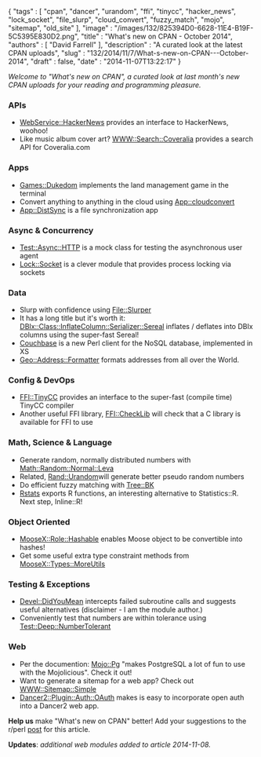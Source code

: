 {
   "tags" : [
      "cpan",
      "dancer",
      "urandom",
      "ffi",
      "tinycc",
      "hacker_news",
      "lock_socket",
      "file_slurp",
      "cloud_convert",
      "fuzzy_match",
      "mojo",
      "sitemap",
      "old_site"
   ],
   "image" : "/images/132/825394D0-6628-11E4-B19F-5C5395E830D2.png",
   "title" : "What's new on CPAN - October 2014",
   "authors" : [
      "David Farrell"
   ],
   "description" : "A curated look at the latest CPAN uploads",
   "slug" : "132/2014/11/7/What-s-new-on-CPAN---October-2014",
   "draft" : false,
   "date" : "2014-11-07T13:22:17"
}

*Welcome to "What's new on CPAN", a curated look at last month's new CPAN uploads for your reading and programming pleasure.*

### APIs

-   [WebService::HackerNews](https://metacpan.org/pod/WebService::HackerNews) provides an interface to HackerNews, woohoo!
-   Like music album cover art? [WWW::Search::Coveralia](https://metacpan.org/pod/WWW::Search::Coveralia) provides a search API for Coveralia.com

### Apps

-   [Games::Dukedom](https://metacpan.org/pod/Games::Dukedom) implements the land management game in the terminal
-   Convert anything to anything in the cloud using [App::cloudconvert](https://metacpan.org/pod/App::cloudconvert)
-   [App::DistSync](https://metacpan.org/pod/App::DistSync) is a file synchronization app

### Async & Concurrency

-   [Test::Async::HTTP](https://metacpan.org/pod/Test::Async::HTTP) is a mock class for testing the asynchronous user agent
-   [Lock::Socket](https://metacpan.org/pod/Lock::Socket) is a clever module that provides process locking via sockets

### Data

-   Slurp with confidence using [File::Slurper](https://metacpan.org/pod/File::Slurper)
-   It has a long title but it's worth it: [DBIx::Class::InflateColumn::Serializer::Sereal](https://metacpan.org/pod/DBIx::Class::InflateColumn::Serializer::Sereal) inflates / deflates into DBIx columns using the super-fast Sereal!
-   [Couchbase](https://metacpan.org/pod/Couchbase::README) is a new Perl client for the NoSQL database, implemented in XS
-   [Geo::Address::Formatter](https://metacpan.org/pod/Geo::Address::Formatter) formats addresses from all over the World.

### Config & DevOps

-   [FFI::TinyCC](https://metacpan.org/pod/FFI::TinyCC) provides an interface to the super-fast (compile time) TinyCC compiler
-   Another useful FFI library, [FFI::CheckLib](https://metacpan.org/pod/FFI::CheckLib) will check that a C library is available for FFI to use

### Math, Science & Language

-   Generate random, normally distributed numbers with [Math::Random::Normal::Leva](https://metacpan.org/pod/Math::Random::Normal::Leva)
-   Related, [Rand::Urandom](https://metacpan.org/pod/Rand::Urandom%20)will generate better pseudo random numbers
-   Do efficient fuzzy matching with [Tree::BK](https://metacpan.org/pod/Tree::BK)
-   [Rstats](https://metacpan.org/pod/Rstats) exports R functions, an interesting alternative to Statistics::R. Next step, Inline::R!

### Object Oriented

-   [MooseX::Role::Hashable](https://metacpan.org/pod/MooseX::Role::Hashable) enables Moose object to be convertible into hashes!
-   Get some useful extra type constraint methods from [MooseX::Types::MoreUtils](https://metacpan.org/pod/MooseX::Types::MoreUtils)

### Testing & Exceptions

-   [Devel::DidYouMean](https://metacpan.org/pod/Devel::DidYouMean) intercepts failed subroutine calls and suggests useful alternatives (disclaimer - I am the module author.)
-   Conveniently test that numbers are within tolerance using [Test::Deep::NumberTolerant](https://metacpan.org/pod/Test::Deep::NumberTolerant)

### Web

-   Per the documention: [Mojo::Pg](https://metacpan.org/pod/Mojo::Pg) "makes PostgreSQL a lot of fun to use with the Mojolicious". Check it out!
-   Want to generate a sitemap for a web app? Check out [WWW::Sitemap::Simple](https://metacpan.org/pod/WWW::Sitemap::Simple)
-   [Dancer2::Plugin::Auth::OAuth](https://metacpan.org/pod/Dancer2::Plugin::Auth::OAuth) makes is easy to incorporate open auth into a Dancer2 web app.

**Help us** make "What's new on CPAN" better! Add your suggestions to the r/perl [post](http://www.reddit.com/r/perl/comments/2lkrq7/whats_new_on_cpan_october/) for this article.

**Updates**: *additional web modules added to article 2014-11-08.*

